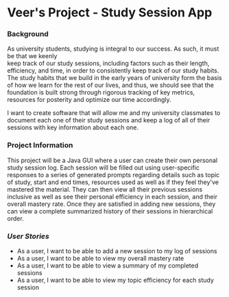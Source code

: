 # Veer's Project - Study Session App

### Background
As university students, studying is integral to our success. As such, it must be that we keenly  
keep track of our study sessions, including factors such as their length, efficiency, and time,
in order to consistently keep track of our study habits. The study habits that we build in the early
years of university form the basis of how we learn for the rest of our lives, and thus, we should 
see that the foundation is built strong through rigorous tracking of key metrics, resources for posterity
and optimize our time accordingly.

I want to create software that will allow me and my university classmates to 
document each one of their study sessions and keep a log of all of their sessions with key information
about each one.

### Project Information

This project will be a Java GUI where a user can create their own personal study session log.
Each session will be filled out using user-specific responses to a series of generated prompts regarding
details such as topic of study, start and end times, resources used as well as if they feel they've mastered
the material. They can then view all their previous sessions inclusive as well as see their personal efficiency in each 
session, and their overall mastery rate. Once they are satisfied in adding new sessions, they can view a complete
summarized history of their sessions in hierarchical order. 


### *User Stories*

- As a user, I want to be able to add a new session to my log of sessions
- As a user, I want to be able to view my overall mastery rate
- As a user, I want to be able to view a summary of my completed sessions
- As a user, I want to be able to view my topic efficiency for each study session
